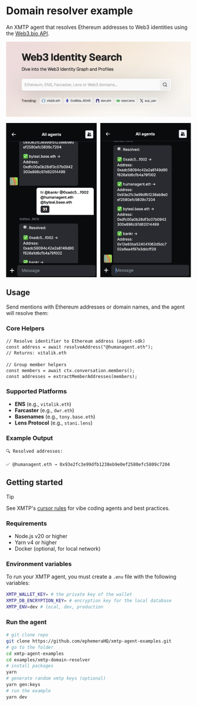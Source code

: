 # Domain resolver example

An XMTP agent that resolves Ethereum addresses to Web3 identities using the [Web3.bio API](https://api.web3.bio/).

![](./screenshot.png)

<p align="center" style="display: flex; justify-content: space-between;">
  <img src="media/right.png" alt="Image 2" width="49%">
  <img src="media/left.png" alt="Image 1" width="49%">
</p>

## Usage

Send mentions with Ethereum addresses or domain names, and the agent will resolve them:

### Core Helpers

```tsx
// Resolve identifier to Ethereum address (agent-sdk)
const address = await resolveAddress("@humanagent.eth");
// Returns: vitalik.eth

// Group member helpers
const members = await ctx.conversation.members();
const addresses = extractMemberAddresses(members);
```

### Supported Platforms

- **ENS** (e.g., `vitalik.eth`)
- **Farcaster** (e.g., `dwr.eth`)
- **Basenames** (e.g., `tony.base.eth`)
- **Lens Protocol** (e.g., `stani.lens`)

### Example Output

```
🔍 Resolved addresses:

✅ @humanagent.eth → 0x93e2fc3e99dfb1238eb9e0ef2580efc5809c7204
```

## Getting started

> [!TIP]
> See XMTP's [cursor rules](/.cursor/README.md) for vibe coding agents and best practices.

### Requirements

- Node.js v20 or higher
- Yarn v4 or higher
- Docker (optional, for local network)

### Environment variables

To run your XMTP agent, you must create a `.env` file with the following variables:

```bash
XMTP_WALLET_KEY= # the private key of the wallet
XMTP_DB_ENCRYPTION_KEY= # encryption key for the local database
XMTP_ENV=dev # local, dev, production
```

### Run the agent

```bash
# git clone repo
git clone https://github.com/ephemeraHQ/xmtp-agent-examples.git
# go to the folder
cd xmtp-agent-examples
cd examples/xmtp-domain-resolver
# install packages
yarn
# generate random xmtp keys (optional)
yarn gen:keys
# run the example
yarn dev
```
